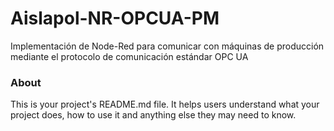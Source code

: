 Aislapol-NR-OPCUA-PM
====================

Implementación de Node-Red para comunicar con máquinas de producción mediante el protocolo de comunicación estándar OPC UA

### About

This is your project's README.md file. It helps users understand what your
project does, how to use it and anything else they may need to know.